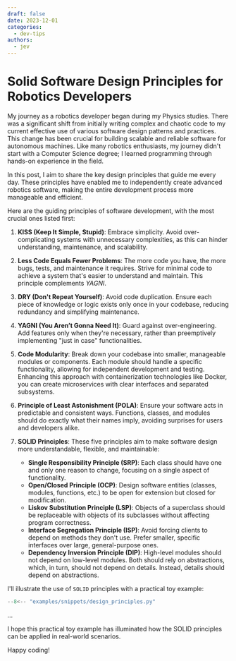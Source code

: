```yaml
---
draft: false
date: 2023-12-01
categories:
  - dev-tips
authors:
  - jev
---
```


# Solid Software Design Principles for Robotics Developers

My journey as a robotics developer began during my Physics studies. There was a significant shift from initially writing complex and chaotic code to my current effective use of various software design patterns and practices. This change has been crucial for building scalable and reliable software for autonomous machines. Like many robotics enthusiasts, my journey didn't start with a Computer Science degree; I learned programming through hands-on experience in the field.

In this post, I aim to share the key design principles that guide me every day. These principles have enabled me to independently create advanced robotics software, making the entire development process more manageable and efficient.

<!-- more -->

Here are the guiding principles of software development, with the most crucial ones listed first:

1. **KISS (Keep It Simple, Stupid)**: Embrace simplicity. Avoid over-complicating systems with unnecessary complexities, as this can hinder understanding, maintenance, and scalability.

2. **Less Code Equals Fewer Problems**: The more code you have, the more bugs, tests, and maintenance it requires. Strive for minimal code to achieve a system that's easier to understand and maintain. This principle complements *YAGNI*.

3. **DRY (Don't Repeat Yourself)**: Avoid code duplication. Ensure each piece of knowledge or logic exists only once in your codebase, reducing redundancy and simplifying maintenance.

4. **YAGNI (You Aren’t Gonna Need It)**: Guard against over-engineering. Add features only when they're necessary, rather than preemptively implementing "just in case" functionalities.

5. **Code Modularity**: Break down your codebase into smaller, manageable modules or components. Each module should handle a specific functionality, allowing for independent development and testing. Enhancing this approach with containerization technologies like Docker, you can create microservices with clear interfaces and separated subsystems.

6. **Principle of Least Astonishment (POLA)**: Ensure your software acts in predictable and consistent ways. Functions, classes, and modules should do exactly what their names imply, avoiding surprises for users and developers alike.

7. **SOLID Principles**: These five principles aim to make software design more understandable, flexible, and maintainable:
    - **Single Responsibility Principle (SRP)**: Each class should have one and only one reason to change, focusing on a single aspect of functionality.
    - **Open/Closed Principle (OCP)**: Design software entities (classes, modules, functions, etc.) to be open for extension but closed for modification.
    - **Liskov Substitution Principle (LSP)**: Objects of a superclass should be replaceable with objects of its subclasses without affecting program correctness.
    - **Interface Segregation Principle (ISP)**: Avoid forcing clients to depend on methods they don't use. Prefer smaller, specific interfaces over large, general-purpose ones.
    - **Dependency Inversion Principle (DIP)**: High-level modules should not depend on low-level modules. Both should rely on abstractions, which, in turn, should not depend on details. Instead, details should depend on abstractions.


I'll illustrate the use of `SOLID` principles with a practical toy example:


```python
--8<-- "examples/snippets/design_principles.py"
```

...


I hope this practical toy example has illuminated how the SOLID principles can be applied in real-world scenarios.

Happy coding!
